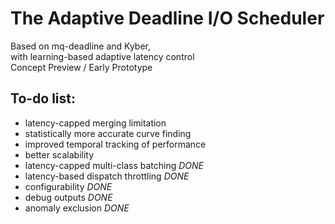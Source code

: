 # The Adaptive Deadline I/O Scheduler
Based on mq-deadline and Kyber,  
with learning-based adaptive latency control  
Concept Preview / Early Prototype

## To-do list:
- latency-capped merging limitation
- statistically more accurate curve finding
- improved temporal tracking of performance
- better scalability
- latency-capped multi-class batching *DONE*
- latency-based dispatch throttling *DONE*
- configurability *DONE*
- debug outputs *DONE*
- anomaly exclusion *DONE*

